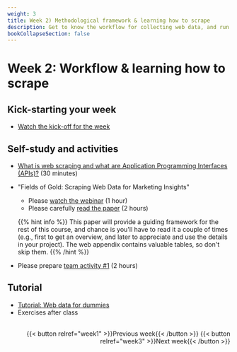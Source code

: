 ```yaml
---
weight: 3
title: Week 2) Methodological framework & learning how to scrape
description: Get to know the workflow for collecting web data, and run your first web scraper!
bookCollapseSection: false
---
```


<!--
title: Week 2) Data availability and research fit
description: Learn how to assess data quality and website/API structure, and decide whether the data fits your research question or business idea.
-->

# Week 2: Workflow & learning how to scrape

## Kick-starting your week
- [Watch the kick-off for the week](https://youtu.be/m1yCf09wSa4)

## Self-study and activities

- [What is web scraping and what are Application Programming Interfaces (APIs)?](https://videocollege.uvt.nl/Mediasite/Play/41afff385bd74db2af5fb8507350ea521d) (30 minutes)

- "Fields of Gold: Scraping Web Data for Marketing Insights"
  - Please [watch the webinar](https://youtu.be/KiyFyLEkqNk) (1 hour)
  - Please carefully [read the paper](https://journals.sagepub.com/doi/abs/10.1177/00222429221100750?journalCode=jmxa) (2 hours)
  
  {{% hint info %}}
  This paper will provide a guiding framework for the rest of this course, and chance is you'll have to read it a couple of times (e.g., first to get an overview, and later to appreciate and use the details in your project). The web appendix contains valuable tables, so don't skip them.
  {{% /hint %}}

- Please prepare [team activity #1](../../../docs/project/workplan/activity1.md) (2 hours)

<!--

- [Web data retrieval for dummies (Tutorial)](docs/tutorials/webdata-for-dummies)

*individual exercises or team project*
<!--- [Project] Conduct your own data availability assessment and evaluation of research fit using a template with your team <!-- *download* generate template to fill in or a slide deck -->

<!--- Ethics in scraping and APIs *live*
-->

## Tutorial

- [Tutorial: Web data for dummies](/docs/tutorials/webdata-for-dummies)
- Exercises after class

<!--

## Activities after class

- Q&A/walk-through of this week's tutorial (and application to new sites/APIs)
  - Looping through pages at books.toscrape ([download](books_to_scrape_looping.ipynb), [open in Colab](https://colab.research.google.com/github/hannesdatta/course-odcm/blob/master/content/docs/modules/week2/books_to_scrape_looping.ipynb))
  - Demonstration of scraping from Twitch ([download](twitch.ipynb), [open in Colab](https://colab.research.google.com/github/hannesdatta/course-odcm/blob/master/content/docs/modules/week2/twitch.ipynb))
  - Using a shortlinking service API ([download](shortlink.ipynb), [open in Colab](https://colab.research.google.com/github/hannesdatta/course-odcm/blob/master/content/docs/modules/week2/shortlink.ipynb))
- Narrowing down project ideas
  - [Breakout activity #1](../../../docs/project/workplan/activity1.md)
  - Initial group formation for team projects

<!--- Assessing data availability and evaluating research fit-->

<br>

<div style="text-align: right">
{{< button relref="week1" >}}Previous week{{< /button >}}
{{< button relref="week3" >}}Next week{{< /button >}}
</div>